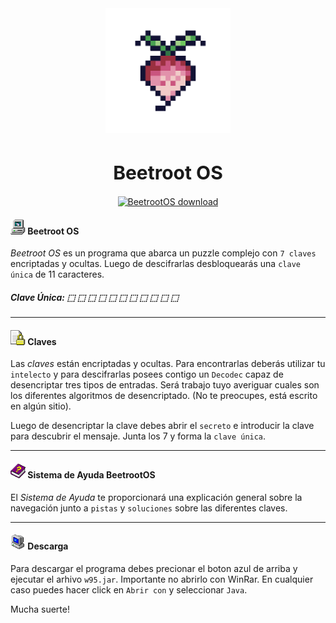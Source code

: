 <div align=center>
	<img src="resources/assets/gui/icon.png" width="200" height="200" alt="BeetrootOS logo">
	<br>
	<h1 style="font-size:30px">Beetroot OS</h1>
	<a href="https://github.com/falseme/cplmrzrmlch/releases/tag/remolacha">
		<img src="https://img.shields.io/badge/beetroot_os-descarga-informational?style=for-the-badge&logo=DocuSign&logoColor=fff" alt="BeetrootOS download">
	</a>
  <br>
</div>

#### <img src="resources/assets/gui/win/my_pc.png" width="24" height="24" alt="mypc"> Beetroot OS


*Beetroot OS* es un programa que abarca un puzzle complejo con `7 claves` encriptadas y ocultas. Luego de descifrarlas desbloquearás una `clave única` de 11 caracteres.

##### Clave Única: ⬚ ⬚ ⬚ ⬚ ⬚ ⬚ ⬚ ⬚ ⬚ ⬚ ⬚

------

#### <img src="resources/assets/gui/win/document_locked.png" width="24" height="24" alt="secret"> Claves

Las *claves* están encriptadas y ocultas. Para encontrarlas deberás utilizar tu `intelecto` y para descifrarlas posees contigo un `Decodec` capaz de desencriptar tres tipos de entradas.
Será trabajo tuyo averiguar cuales son los diferentes algoritmos de desencriptado. (No te preocupes, está escrito en algún sitio).

Luego de desencriptar la clave debes abrir el `secreto` e introducir la clave para descubrir el mensaje. Junta los 7 y forma la `clave única`.

------

#### <img src="resources/assets/gui/icons/help.png" width="24" height="24" alt="help"> Sistema de Ayuda BeetrootOS

El *Sistema de Ayuda* te proporcionará una explicación general sobre la navegación junto a `pistas` y `soluciones` sobre las diferentes claves.

------

#### <img src="resources/assets/gui/icons/turnoff.png" width="24" height="24" alt="help"> Descarga

Para descargar el programa debes precionar el boton azul de arriba y ejecutar el arhivo `w95.jar`. Importante no abrirlo con WinRar. En cualquier caso puedes hacer click en `Abrir con` y seleccionar `Java`.

Mucha suerte!
